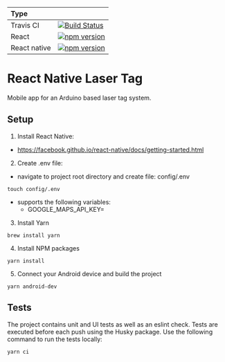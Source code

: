 
| Type          |              |
| :-------------| :------------|
| Travis CI     | [![Build Status](https://travis-ci.org/philiWeitz/react-native-laser-tag.svg?branch=development)](https://travis-ci.org/philiWeitz/react-native-laser-tag) |
| React         | [![npm version](https://d25lcipzij17d.cloudfront.net/badge.svg?id=js&type=6&v=16.0.0-beta.5&x2=0)](https://reactjs.org/docs/hello-world.html) |
| React native  | [![npm version](https://d25lcipzij17d.cloudfront.net/badge.svg?id=js&type=6&v=0.49.3&x2=0)](http://facebook.github.io/react-native/releases/0.49) |

# React Native Laser Tag

Mobile app for an Arduino based laser tag system.

## Setup

1. Install React Native:
  - https://facebook.github.io/react-native/docs/getting-started.html

2. Create .env file:
  - navigate to project root directory and create file: config/.env
  ```
  touch config/.env
  ```
  - supports the following variables:
    - GOOGLE_MAPS_API_KEY=<API key for google maps>

3. Install Yarn
  ```
  brew install yarn
  ```

4. Install NPM packages
  ```
  yarn install
  ```
  
5. Connect your Android device and build the project
  ```
  yarn android-dev
  ```
  
## Tests

The project contains unit and UI tests as well as an eslint check. Tests are executed before each push using the Husky package. Use the following command to run the tests locally:
```
yarn ci
```
